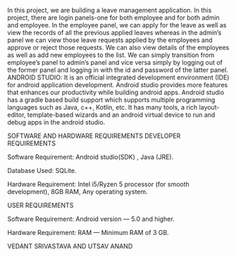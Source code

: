 In this project, we are building a leave management application. In this project, there are login panels-one for both employee and for both admin and employee. In the employee panel, we can apply for the leave as well as view the records of all the previous applied leaves whereas in the admin’s panel we can view those leave requests applied by the employees and approve or reject those requests. We can also view details of the employees as well as add new employees to the list. We can simply transition from employee’s panel to admin’s panel and vice versa simply by logging out of the former panel and logging in with the id and password of the latter panel.
ANDROID STUDIO: It is an official integrated development environment (IDE) for android application development. Android studio provides more features that enhances our productivity while building android apps. Android studio has a gradle based build support which supports multiple programming languages such as Java, c++, Kotlin, etc.
It has many tools, a rich layout-editor, template-based wizards and an android virtual device to run and debug apps in the android studio.

SOFTWARE AND HARDWARE REQUIREMENTS DEVELOPER REQUIREMENTS 

Software Requirement: Android studio(SDK) , Java (JRE).

Database Used: SQLite.

Hardware Requirement: Intel i5/Ryzen 5 processor (for smooth development), 8GB RAM, Any operating system.

 USER REQUIREMENTS 
 
Software Requirement: Android version — 5.0 and higher.

Hardware Requirement: RAM — Minimum RAM of 3 GB.

VEDANT SRIVASTAVA AND UTSAV ANAND
